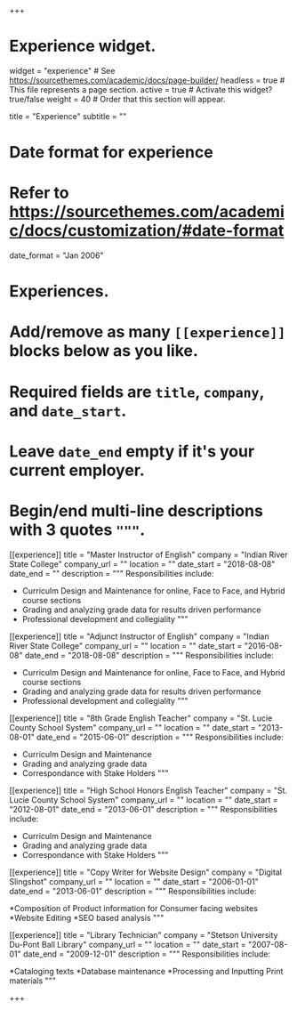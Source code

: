 +++
# Experience widget.
widget = "experience"  # See https://sourcethemes.com/academic/docs/page-builder/
headless = true  # This file represents a page section.
active = true  # Activate this widget? true/false
weight = 40  # Order that this section will appear.

title = "Experience"
subtitle = ""

# Date format for experience
#   Refer to https://sourcethemes.com/academic/docs/customization/#date-format
date_format = "Jan 2006"

# Experiences.
#   Add/remove as many `[[experience]]` blocks below as you like.
#   Required fields are `title`, `company`, and `date_start`.
#   Leave `date_end` empty if it's your current employer.
#   Begin/end multi-line descriptions with 3 quotes `"""`.
[[experience]]
  title = "Master Instructor of English"
  company = "Indian River State College"
  company_url = ""
  location = ""
  date_start = "2018-08-08"
  date_end = ""
  description = """
  Responsibilities include:
  
  * Curriculm Design and Maintenance for online, Face to Face, and Hybrid course sections
  * Grading and analyzing grade data for results driven performance
  * Professional development and collegiality 
  """

[[experience]]
  title = "Adjunct Instructor of English"
  company = "Indian River State College"
  company_url = ""
  location = ""
  date_start = "2016-08-08"
  date_end = "2018-08-08"
  description = """
  Responsibilities include:

  * Curriculm Design and Maintenance for online, Face to Face, and Hybrid course sections
  * Grading and analyzing grade data for results driven performance
  * Professional development and collegiality 
  """

[[experience]]
  title = "8th Grade English Teacher"
  company = "St. Lucie County School System"
  company_url = ""
  location = ""
  date_start = "2013-08-01"
  date_end = "2015-06-01"
  description = """
  Responsibilities include:
  
  * Curriculm Design and Maintenance 
  * Grading and analyzing grade data
  * Correspondance with Stake Holders
  """

[[experience]]
  title = "High School Honors English Teacher"
  company = "St. Lucie County School System"
  company_url = ""
  location = ""
  date_start = "2012-08-01"
  date_end = "2013-06-01"
  description = """
  Responsibilities include:
  
  * Curriculm Design and Maintenance 
  * Grading and analyzing grade data
  * Correspondance with Stake Holders
  """

[[experience]]
  title = "Copy Writer for Website Design"
  company = "Digital Slingshot"
  company_url = ""
  location = ""
  date_start = "2006-01-01"
  date_end = "2013-06-01"
  description = """
  Responsibilities include:
  
  *Composition of Product information for Consumer facing websites
  *Website Editing
  *SEO based analysis
  """

[[experience]]
  title = "Library Technician"
  company = "Stetson University Du-Pont Ball Library"
  company_url = ""
  location = ""
  date_start = "2007-08-01"
  date_end = "2009-12-01"
  description = """
  Responsibilities include:
  
  *Cataloging texts
  *Database maintenance
  *Processing and Inputting Print materials
  """

+++
